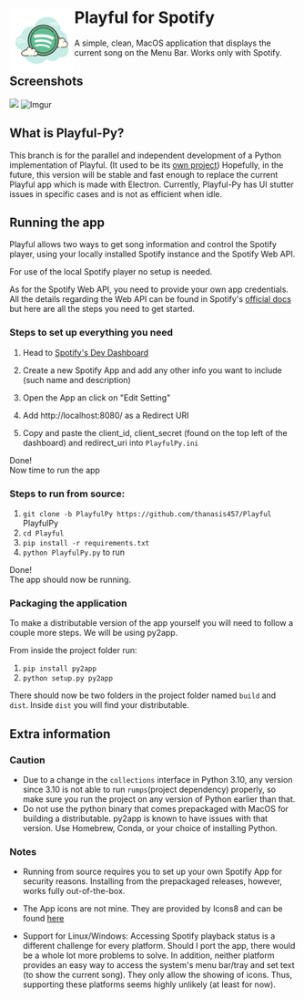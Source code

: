 # <img src="icons/app.icns" align="left" width="114"/> Playful for Spotify

A simple, clean, MacOS application that displays the current song on the Menu Bar. Works only with Spotify.

## Screenshots
![](https://i.imgur.com/fIKt0BV.png)
![Imgur](https://i.imgur.com/mLmM4ad.png)

## What is Playful-Py?

This branch is for the parallel and independent development of a Python implementation of Playful. (It used to be its [own project](https://github.com/thanasis457/PlayfulPy)) Hopefully, in the future, this version will be stable and fast enough to replace the current Playful app which is made with Electron.
Currently, Playful-Py has UI stutter issues in specific cases and is not as efficient when idle.

## Running the app

Playful allows two ways to get song information and control the Spotify player, using your locally installed Spotify instance and the Spotify Web API.

For use of the local Spotify player no setup is needed.

As for the Spotify Web API, you need to provide your own app credentials. All the details regarding the Web API can be found in Spotify's [official docs](https://developer.spotify.com/documentation/web-api/) but here are all the steps you need to get started.

### Steps to set up everything you need

1. Head to [Spotify's Dev Dashboard](https://developer.spotify.com/dashboard)

2. Create a new Spotify App and add any other info you want to include (such name and description)

3. Open the App an click on "Edit Setting"

4. Add http://localhost:8080/ as a Redirect URI

5. Copy and paste the client_id, client_secret (found on the top left of the dashboard) and redirect_uri into `PlayfulPy.ini`

Done!  
Now time to run the app

### Steps to run from source:

1. `git clone -b PlayfulPy https://github.com/thanasis457/Playful` PlayfulPy
2. `cd Playful`
3. `pip install -r requirements.txt`
4. `python PlayfulPy.py` to run

Done!  
The app should now be running.

### Packaging the application
To make a distributable version of the app yourself you will need to follow a couple more steps. We will be using py2app.

From inside the project folder run:
1. `pip install py2app`
2. `python setup.py py2app`

There should now be two folders in the project folder named `build` and `dist`. Inside `dist` you will find your distributable.

## Extra information

### Caution

- Due to a change in the `collections` interface in Python 3.10, any version since 3.10 is not able to run `rumps`(project dependency) properly, so make sure you run the project on any version of Python earlier than that.
- Do not use the python binary that comes prepackaged with MacOS for building a distributable. py2app is known to have issues with that version. Use Homebrew, Conda, or your choice of installing Python.

### Notes

- Running from source requires you to set up your own Spotify App for security reasons.
Installing from the prepackaged releases, however, works fully out-of-the-box.

- The App icons are not mine. They are provided by Icons8 and can be found [here](https://icons8.com/icon/116726/spotify)

- Support for Linux/Windows: Accessing Spotify playback status is a different challenge for every platform. Should I port the app, there would be
a whole lot more problems to solve. In addition, neither platform provides an easy way to access the system's menu bar/tray and set text (to show the current song).
They only allow the showing of icons. Thus, supporting these platforms seems highly unlikely (at least for now).
